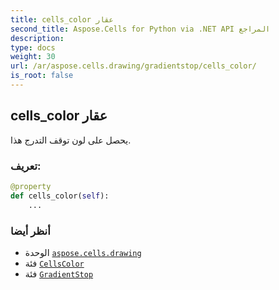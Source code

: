 ```yaml
---
title: cells_color عقار
second_title: Aspose.Cells for Python via .NET API المراجع
description:
type: docs
weight: 30
url: /ar/aspose.cells.drawing/gradientstop/cells_color/
is_root: false
---
```

##  cells_color عقار

يحصل على لون توقف التدرج هذا.
###  تعريف:
```python
@property
def cells_color(self):
    ...
```

###  أنظر أيضا
* الوحدة [`aspose.cells.drawing`](../../)
* فئة [`CellsColor`](/cells/python-net/ar/aspose.cells/cellscolor)
* فئة [`GradientStop`](/cells/python-net/ar/aspose.cells.drawing/gradientstop)
